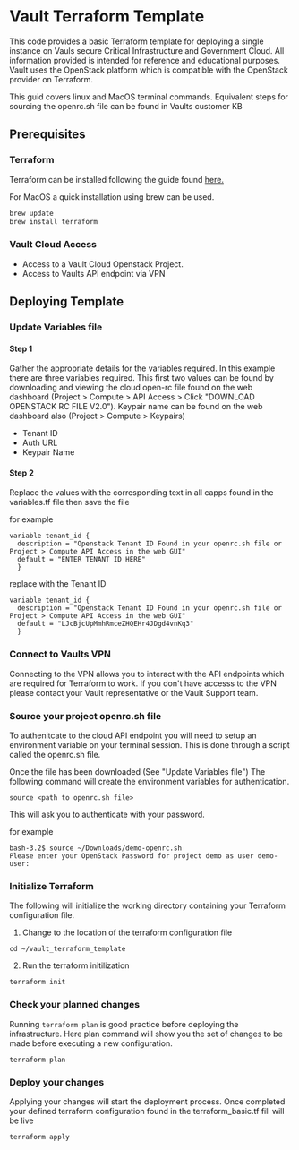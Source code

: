 # Vault Terraform Template

This code provides a basic Terraform template for deploying a single instance on Vauls secure Critical Infrastructure and Government Cloud. All information provided is intended for reference and educational purposes. Vault uses the OpenStack platform which is compatible with the OpenStack provider on Terraform.

This guid covers linux and MacOS terminal commands. Equivalent steps for sourcing the openrc.sh file can be found in Vaults customer KB

## Prerequisites

### Terraform
Terraform can be installed following the guide found [here.](https://www.terraform.io/downloads.html)

For MacOS a quick installation using brew can be used.

```bash
brew update
brew install terraform
```

### Vault Cloud Access
- Access to a Vault Cloud Openstack Project.
- Access to Vaults API endpoint via VPN

## Deploying Template

### Update Variables file
#### Step 1
Gather the appropriate details for the variables required. In this example there are three variables required. This first two values can be found by downloading and viewing the cloud open-rc file found on the web dashboard (Project > Compute > API Access > Click "DOWNLOAD OPENSTACK RC FILE V2.0"). Keypair name can be found on the web dashboard also (Project > Compute > Keypairs)

- Tenant ID 
- Auth URL
- Keypair Name
 
#### Step 2
Replace the values with the corresponding text in all capps found in the variables.tf file then save the file

for example
```
variable tenant_id {
  description = "Openstack Tenant ID Found in your openrc.sh file or Project > Compute API Access in the web GUI"
  default = "ENTER TENANT ID HERE"
  }
```
replace with the Tenant ID

```
variable tenant_id {
  description = "Openstack Tenant ID Found in your openrc.sh file or Project > Compute API Access in the web GUI"
  default = "LJcBjcUpMmhRmceZHQEHr4JDgd4vnKq3"
  }
```

### Connect to Vaults VPN
Connecting to the VPN allows you to interact with the API endpoints which are required for Terraform to work. If you don't have accesss to the VPN please contact your Vault representative or the Vault Support team.

### Source your project openrc.sh file
To authenitcate to the cloud API endpoint you will need to setup an environment variable on your terminal session. This is done through a script called the openrc.sh file.

Once the file has been downloaded (See "Update Variables file") The following command will create the environment variables for authentication.

```
source <path to openrc.sh file>
```

This will ask you to authenticate with your password.

for example

```
bash-3.2$ source ~/Downloads/demo-openrc.sh
Please enter your OpenStack Password for project demo as user demo-user:
```

### Initialize Terraform 
The following will initialize the working directory containing your Terraform configuration file.

1. Change to the location of the terraform configuration file
```
cd ~/vault_terraform_template
```
2. Run the terraform initilization
```
terraform init
```

### Check your planned changes
Running ```terraform plan``` is good practice before deploying the infrastructure. Here plan command will show you the set of changes to be made before executing a new configuration.

```
terraform plan
```

### Deploy your changes
Applying your changes will start the deployment process. Once completed your defined terraform configuration found in the terraform_basic.tf fill will be live

```
terraform apply
```
